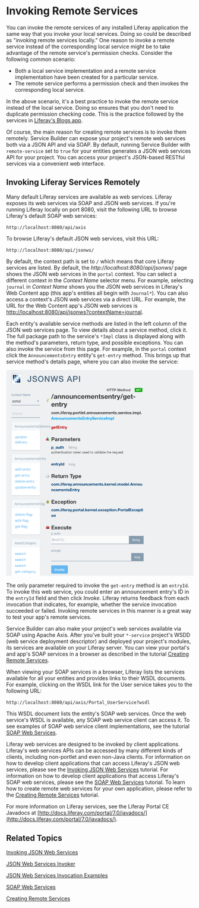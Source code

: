 # Invoking Remote Services [](id=invoking-remote-services)

You can invoke the remote services of any installed Liferay application the same
way that you invoke your local services. Doing so could be described as
"invoking remote services locally." One reason to invoke a remote service
instead of the corresponding local service might be to take advantage of the
remote service's permission checks. Consider the following common scenario:

- Both a local service implementation and a remote service implementation have
  been created for a particular service.
- The remote service performs a permission check and then invokes the
  corresponding local service.

In the above scenario, it's a best practice to invoke the remote service instead
of the local service. Doing so ensures that you don't need to duplicate
permission checking code. This is the practice followed by the services in 
[Liferay's Blogs app](https://github.com/liferay/liferay-portal/tree/master/modules/apps/web-experience/journal/journal-service/src/main/java/com/liferay/journal/service/impl). 

Of course, the main reason for creating remote services is to invoke them 
remotely. Service Builder can expose your project's remote web services both via 
a JSON API and via SOAP. By default, running Service Builder with 
`remote-service` set to `true` for your entities generates a JSON web services
API for your project. You can access your project's JSON-based RESTful services
via a convenient web interface. 

## Invoking Liferay Services Remotely

Many default Liferay services are available as web services. Liferay exposes its
web services via SOAP and JSON web services. If you're running Liferay locally
on port 8080, visit the following URL to browse Liferay's default SOAP web
services:

    http://localhost:8080/api/axis

To browse Liferay's default JSON web services, visit this URL:

    http://localhost:8080/api/jsonws/

By default, the context path is set to `/` which means that core Liferay
services are listed. By default, the *http://localhost:8080/api/jsonws/* page
shows the JSON web services in the `portal` context. You can select a different
context in the *Context Name* selector menu. For example, selecting `journal` in
*Context Name* shows you the JSON web services in Liferay's Web Content app
(this app's entities all begin with `Journal*`). You can also access a context's
JSON web services via a direct URL. For example, the URL for the Web Content
app's JSON web services is
[http://localhost:8080/api/jsonws?contextName=journal](http://localhost:8080/api/jsonws?contextName=journal).

Each entity's available service methods are listed in the left column of the
JSON web services page. To view details about a service method, click it. The
full package path to the service's `*Impl` class is displayed along with the
method's parameters, return type, and possible exceptions. You can also invoke
the service from this page. For example, in the `portal` context click the
`AnnouncementsEntry` entity's `get-entry` method. This brings up that service
method's details page, where you can also invoke the service:

![Figure 1: The JSON web services page for an entity's remote service method also lets you invoke that service.](../../../images/jsonws-details.png)

The only parameter required to invoke the `get-entry` method is an `entryId`. To 
invoke this web service, you could enter an announcement entry's ID in the 
`entryId` field and then click *Invoke*. Liferay returns feedback from each 
invocation that indicates, for example, whether the service invocation succeeded 
or failed. Invoking remote services in this manner is a great way to test your 
app's remote services. 

Service Builder can also make your project's web services available via SOAP
using Apache Axis. After you've built your `*-service` project's WSDD (web 
service deployment descriptor) and deployed your project's modules, its services 
are available on your Liferay server. You can view your portal's and app's SOAP 
services in a browser as described in the tutorial 
[Creating Remote Services](/develop/tutorials/-/knowledge_base/7-0/creating-remote-services). 

When viewing your SOAP services in a browser, Liferay lists the services 
available for all your entities and provides links to their WSDL documents. For 
example, clicking on the WSDL link for the User service takes you to the 
following URL: 

    http://localhost:8080/api/axis/Portal_UserService?wsdl

This WSDL document lists the entity's SOAP web services. Once the web service's 
WSDL is available, any SOAP web service client can access it. To see examples of 
SOAP web service client implementations, see the tutorial 
[SOAP Web Services](/develop/tutorials/-/knowledge_base/7-0/soap-web-services).

Liferay web services are designed to be invoked by client applications.
Liferay's web services APIs can be accessed by many different kinds of clients,
including non-portlet and even non-Java clients. For information on how to
develop client applications that can access Liferay's JSON web services, please
see the
[Invoking JSON Web Services](/develop/tutorials/-/knowledge_base/7-0/invoking-json-web-services)
tutorial. For information on how to develop
client applications that access Liferay's SOAP web services, please see the
[SOAP Web Services](/develop/tutorials/-/knowledge_base/7-0/soap-web-services)
tutorial. To learn how to create remote web services for your own application,
please refer to the
[Creating Remote Services](/develop/tutorials/-/knowledge_base/7-0/creating-remote-services)
tutorial. 

For more information on Liferay services, see the Liferay Portal CE Javadocs at
[http://docs.liferay.com/portal/7.0/javadocs/](http://docs.liferay.com/portal/7.0/javadocs/).

## Related Topics

[Invoking JSON Web Services](/develop/tutorials/-/knowledge_base/7-0/invoking-json-web-services)

[JSON Web Services Invoker](/develop/tutorials/-/knowledge_base/7-0/json-web-services-invoker)

[JSON Web Services Invocation Examples](/develop/tutorials/-/knowledge_base/7-0/json-web-services-invocation-examples)

[SOAP Web Services](/develop/tutorials/-/knowledge_base/7-0/soap-web-services)

[Creating Remote Services](/develop/tutorials/-/knowledge_base/7-0/creating-remote-services)
